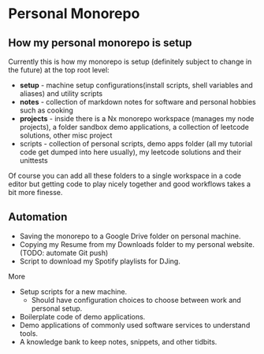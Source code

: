 # Personal Monorepo

## How my personal monorepo is setup

Currently this is how my monorepo is setup (definitely subject to change in the future) at the top root level:

- **setup** - machine setup configurations(install scripts, shell variables and aliases) and utility scripts
- **notes** - collection of markdown notes for software and personal hobbies such as cooking
- **projects** - inside there is a Nx monorepo workspace (manages my node projects), a folder sandbox demo applications, a collection of leetcode solutions, other misc project
- scripts - collection of personal scripts, demo apps folder (all my tutorial code get dumped into here usually), my leetcode solutions and their unittests

Of course you can add all these folders to a single workspace in a code editor but getting code to play nicely together and good workflows takes a bit more finesse.

## Automation

- Saving the monorepo to a Google Drive folder on personal machine.
- Copying my Resume from my Downloads folder to my personal website. (TODO: automate Git push)
- Script to download my Spotify playlists for DJing.

More

- Setup scripts for a new machine.
  - Should have configuration choices to choose between work and personal setup.
- Boilerplate code of demo applications.
- Demo applications of commonly used software services to understand tools.
- A knowledge bank to keep notes, snippets, and other tidbits.
